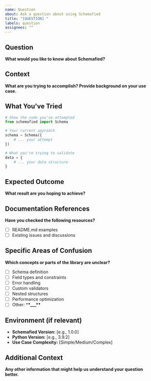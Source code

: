 ```yaml
---
name: Question
about: Ask a question about using Schemafied
title: "[QUESTION] "
labels: question
assignees: ""
---
```


## Question

**What would you like to know about Schemafied?**

## Context

**What are you trying to accomplish? Provide background on your use case.**

## What You've Tried

```python
# Show the code you've attempted
from schemafied import Schema

# Your current approach
schema = Schema({
    # ... your attempt
})

# What you're trying to validate
data = {
    # ... your data structure
}
```

## Expected Outcome

**What result are you hoping to achieve?**

## Documentation References

**Have you checked the following resources?**

- [ ] README.md examples
- [ ] Existing issues and discussions

## Specific Areas of Confusion

**Which concepts or parts of the library are unclear?**

- [ ] Schema definition
- [ ] Field types and constraints
- [ ] Error handling
- [ ] Custom validators
- [ ] Nested structures
- [ ] Performance optimization
- [ ] Other: \***\*\_\_\_\*\***

## Environment (if relevant)

- **Schemafied Version:** [e.g., 1.0.0]
- **Python Version:** [e.g., 3.9.2]
- **Use Case Complexity:** [Simple/Medium/Complex]

## Additional Context

**Any other information that might help us understand your question better.**
